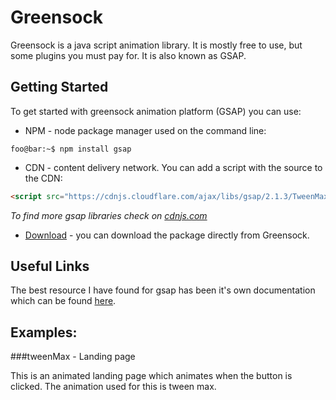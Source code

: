 # Greensock

Greensock is a java script animation library. It is mostly free to use, but some plugins you must pay for. It is also known as GSAP.

## Getting Started

To get started with greensock animation platform (GSAP) you can use:

* NPM - node package manager used on the command line:

```console
foo@bar:~$ npm install gsap
```

* CDN - content delivery network. You can add a script with the source to the CDN:

```HTML
<script src="https://cdnjs.cloudflare.com/ajax/libs/gsap/2.1.3/TweenMax.min.js"></script>
```

*To find more gsap libraries check on [cdnjs.com](https://cdnjs.com/libraries/gsap)*

* [Download](https://greensock.com/) - you can download the package directly from Greensock.

## Useful Links

The best resource I have found for gsap has been it's own documentation which can be found [here](https://greensock.com/docs).

## Examples:

###tweenMax - Landing page

This is an animated landing page which animates when the button is clicked. The animation used for this is tween max.
